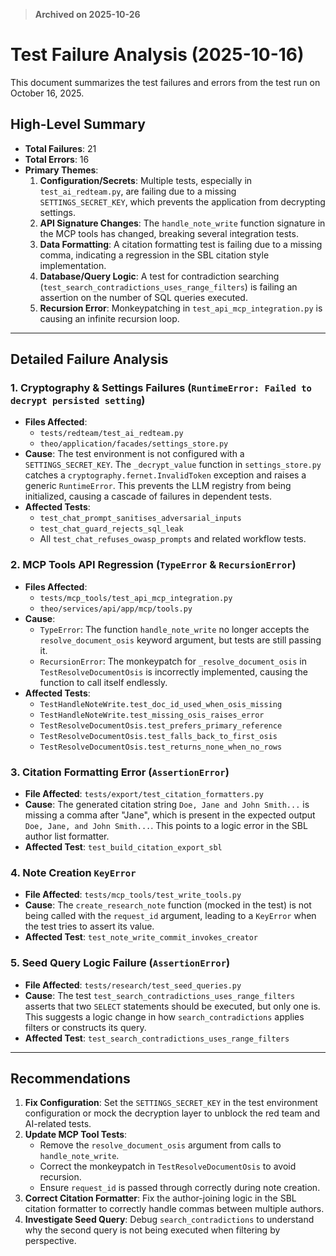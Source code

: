 > **Archived on 2025-10-26**

# Test Failure Analysis (2025-10-16)

This document summarizes the test failures and errors from the test run on October 16, 2025.

## High-Level Summary

-   **Total Failures**: 21
-   **Total Errors**: 16
-   **Primary Themes**:
    1.  **Configuration/Secrets**: Multiple tests, especially in `test_ai_redteam.py`, are failing due to a missing `SETTINGS_SECRET_KEY`, which prevents the application from decrypting settings.
    2.  **API Signature Changes**: The `handle_note_write` function signature in the MCP tools has changed, breaking several integration tests.
    3.  **Data Formatting**: A citation formatting test is failing due to a missing comma, indicating a regression in the SBL citation style implementation.
    4.  **Database/Query Logic**: A test for contradiction searching (`test_search_contradictions_uses_range_filters`) is failing an assertion on the number of SQL queries executed.
    5.  **Recursion Error**: Monkeypatching in `test_api_mcp_integration.py` is causing an infinite recursion loop.

---

## Detailed Failure Analysis

### 1. Cryptography & Settings Failures (`RuntimeError: Failed to decrypt persisted setting`)

-   **Files Affected**:
    -   `tests/redteam/test_ai_redteam.py`
    -   `theo/application/facades/settings_store.py`
-   **Cause**: The test environment is not configured with a `SETTINGS_SECRET_KEY`. The `_decrypt_value` function in `settings_store.py` catches a `cryptography.fernet.InvalidToken` exception and raises a generic `RuntimeError`. This prevents the LLM registry from being initialized, causing a cascade of failures in dependent tests.
-   **Affected Tests**:
    -   `test_chat_prompt_sanitises_adversarial_inputs`
    -   `test_chat_guard_rejects_sql_leak`
    -   All `test_chat_refuses_owasp_prompts` and related workflow tests.

### 2. MCP Tools API Regression (`TypeError` & `RecursionError`)

-   **Files Affected**:
    -   `tests/mcp_tools/test_api_mcp_integration.py`
    -   `theo/services/api/app/mcp/tools.py`
-   **Cause**:
    -   `TypeError`: The function `handle_note_write` no longer accepts the `resolve_document_osis` keyword argument, but tests are still passing it.
    -   `RecursionError`: The monkeypatch for `_resolve_document_osis` in `TestResolveDocumentOsis` is incorrectly implemented, causing the function to call itself endlessly.
-   **Affected Tests**:
    -   `TestHandleNoteWrite.test_doc_id_used_when_osis_missing`
    -   `TestHandleNoteWrite.test_missing_osis_raises_error`
    -   `TestResolveDocumentOsis.test_prefers_primary_reference`
    -   `TestResolveDocumentOsis.test_falls_back_to_first_osis`
    -   `TestResolveDocumentOsis.test_returns_none_when_no_rows`

### 3. Citation Formatting Error (`AssertionError`)

-   **File Affected**: `tests/export/test_citation_formatters.py`
-   **Cause**: The generated citation string `Doe, Jane and John Smith...` is missing a comma after "Jane", which is present in the expected output `Doe, Jane, and John Smith...`. This points to a logic error in the SBL author list formatter.
-   **Affected Test**: `test_build_citation_export_sbl`

### 4. Note Creation `KeyError`

-   **File Affected**: `tests/mcp_tools/test_write_tools.py`
-   **Cause**: The `create_research_note` function (mocked in the test) is not being called with the `request_id` argument, leading to a `KeyError` when the test tries to assert its value.
-   **Affected Test**: `test_note_write_commit_invokes_creator`

### 5. Seed Query Logic Failure (`AssertionError`)

-   **File Affected**: `tests/research/test_seed_queries.py`
-   **Cause**: The test `test_search_contradictions_uses_range_filters` asserts that two `SELECT` statements should be executed, but only one is. This suggests a logic change in how `search_contradictions` applies filters or constructs its query.
-   **Affected Test**: `test_search_contradictions_uses_range_filters`

---

## Recommendations

1.  **Fix Configuration**: Set the `SETTINGS_SECRET_KEY` in the test environment configuration or mock the decryption layer to unblock the red team and AI-related tests.
2.  **Update MCP Tool Tests**:
    -   Remove the `resolve_document_osis` argument from calls to `handle_note_write`.
    -   Correct the monkeypatch in `TestResolveDocumentOsis` to avoid recursion.
    -   Ensure `request_id` is passed through correctly during note creation.
3.  **Correct Citation Formatter**: Fix the author-joining logic in the SBL citation formatter to correctly handle commas between multiple authors.
4.  **Investigate Seed Query**: Debug `search_contradictions` to understand why the second query is not being executed when filtering by perspective.
